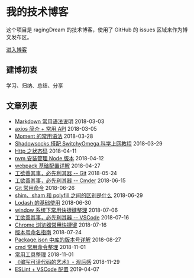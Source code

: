 # 我的技术博客

这个项目是 ragingDream 的技术博客，使用了 GitHub 的 issues 区域来作为博文发布区。

[进入博客](https://github.com/ragingDream/blog/issues?q=is%3Aissue+is%3Aclosed)

## 建博初衷

学习、归纳、总结、分享

## 文章列表

- [Markdown 常用语法说明](https://github.com/ragingDream/blog/issues/2) 2018-03-03
- [axios 简介 + 常用 API](https://github.com/ragingDream/blog/issues/3) 2018-03-05
- [Moment 的常用语法](https://github.com/ragingDream/blog/issues/9) 2018-03-28
- [Shadowsocks 搭配 SwitchyOmega 科学上网教程](https://github.com/ragingDream/blog/issues/20) 2018-03-29
- [Http 之状态码](https://github.com/ragingDream/blog/issues/23) 2018-04-11
- [nvm 安装管理 Node 版本](https://github.com/ragingDream/blog/issues/15) 2018-04-12
- [webpack 基础配置详解](https://github.com/ragingDream/blog/issues/1) 2018-04-27
- [工欲善其事，必先利其器 -- Git](https://github.com/ragingDream/blog/issues/25) 2018-05-24
- [工欲善其事，必先利其器 -- Cmder](https://github.com/ragingDream/blog/issues/26) 2018-06-15
- [Git 常用命令](https://github.com/ragingDream/blog/issues/19) 2018-06-26
- [shim、sham 和 polyfill 之间的区别是什么](https://github.com/ragingDream/blog/issues/28) 2018-06-29
- [Lodash 的基础使用](https://github.com/ragingDream/blog/issues/5) 2018-06-30
- [window 系统下常用快捷键整理](https://github.com/ragingDream/blog/issues/29) 2018-07-06
- [工欲善其事，必先利其器 -- VSCode](https://github.com/ragingDream/blog/issues/22) 2018-07-16
- [Chrome 浏览器常用快捷键](https://github.com/ragingDream/blog/issues/30) 2018-07-16
- [版本号命名指南](https://github.com/ragingDream/blog/issues/31) 2018-07-24
- [Package.json 中库的版本号详解](https://github.com/ragingDream/blog/issues/32) 2018-08-27
- [cmd 常用命令整理](https://github.com/ragingDream/blog/issues/33) 2018-11-01
- [常用工具整理](https://github.com/ragingDream/blog/issues/34) 2018-11-01
- [《编写可读代码的艺术》- 观后感](https://github.com/ragingDream/blog/issues/35) 2018-11-29
- [ESLint + VSCode 配置](https://github.com/ragingDream/blog/issues/36) 2019-04-07
